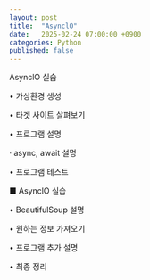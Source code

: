 ```yaml
---
layout: post
title:  "AsynclO"
date:   2025-02-24 07:00:00 +0900
categories: Python
published: false
---
```


AsynclO 실습

• 가상환경 생성

• 타겟 사이트 살펴보기

• 프로그램 설명

· async, await 설명

• 프로그램 테스트

■ AsynclO 실습

• BeautifulSoup 설명

• 원하는 정보 가져오기

• 프로그램 추가 설명

• 최종 정리